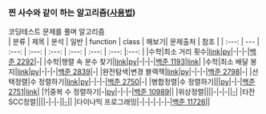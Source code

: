 ### 찐 사수와 같이 하는 알고리즘([사용법](./refer/README.md))
코딩테스트 문제를 풀며 알고리즘  
| 분류 | 제목 | 분석 | 일반 | function | class | 해보기| 문제출처 | 참조 |
| :---: | --- | :---: | :---: | :---: | :---: | :---: | :---: |:---: |
|수학|최소 거리 횟수|[link](./analysis/baekjoon_2292_analysis.txt)|[py](./python/baekjoon_2292_flat.py)|-|-|-|[백준 2292](https://www.acmicpc.net/problem/2292)|-|
|수학|행렬 속 분수 찾기|[link](./analysis/baekjoon_1193_analysis.txt)|[py](./python/baekjoon_1193_flat.py)|-|-|-|[백준 1193](https://www.acmicpc.net/problem/1193)|[link](https://coder38611.tistory.com/61)|
|수학|최소 배달 봉지|[link](./analysis/baekjoon_2839_analysis.txt)|[py](./python/baekjoon_2839_flat.py)|-|-|-|[백준 2839](https://www.acmicpc.net/problem/2839)|-|
|완전탐색|변경 블랙잭|[link](./analysis/baekjoon_2798_analysis.txt)|[py](./python/baekjoon_2798_flat.py)|-|-|-|[백준 2798](https://www.acmicpc.net/problem/2798)|-|
|선택정렬|수 정렬하기|[link](./analysis/baekjoon_2750_analysis.txt)|[py](./python/baekjoon_2750_flat.py)|-|-|-|[백준 2750](https://www.acmicpc.net/problem/2750)|-|
|병합정렬|수 정렬하기|||[py](./python/baekjoon_2751_function.py)|-|-|[백준 2751](https://www.acmicpc.net/problem/2751)|[link](https://eunhee-programming.tistory.com/105)|
|?|중복 수 정렬하기|-|[py](./python/baekjoon_10989_flat.py)|-|-|-|[백준 10989](https://www.acmicpc.net/problem/10989)|| 
|위상정렬||||-|-|-||[-](https://youtu.be/qzfeVeajuyc)|
|타잔SCC정렬||||-|-|-||[-](https://youtu.be/H_Cg3-rv7RU)||
|다이나믹 프로그래밍|-|-|-|-|-|-|[백준 11726](https://www.acmicpc.net/problem/11726)|| 

